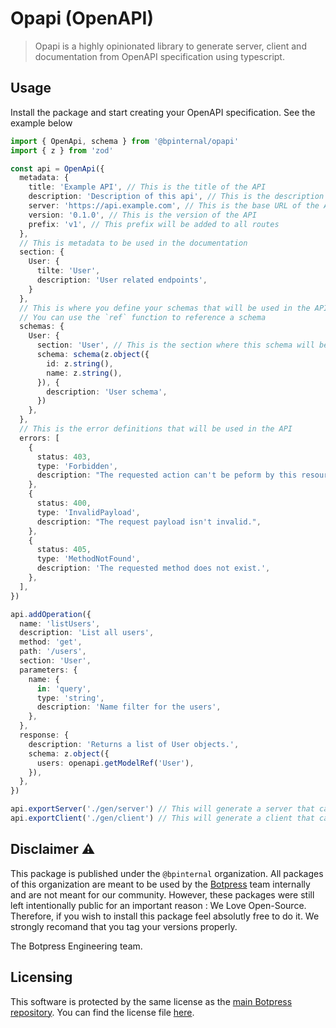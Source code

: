 # Opapi (OpenAPI)
> Opapi is a highly opinionated library to generate server, client and documentation from OpenAPI specification using typescript.

## Usage


Install the package and start creating your OpenAPI specification. See the example below

```ts
import { OpenApi, schema } from '@bpinternal/opapi'
import { z } from 'zod'

const api = OpenApi({
  metadata: {
    title: 'Example API', // This is the title of the API
    description: 'Description of this api', // This is the description of the API
    server: 'https://api.example.com', // This is the base URL of the API
    version: '0.1.0', // This is the version of the API
    prefix: 'v1', // This prefix will be added to all routes
  },
  // This is metadata to be used in the documentation
  section: {
    User: {
      tilte: 'User',
      description: 'User related endpoints',
    }
  },
  // This is where you define your schemas that will be used in the API
  // You can use the `ref` function to reference a schema
  schemas: {
    User: {
      section: 'User', // This is the section where this schema will be displayed in the documentation
      schema: schema(z.object({
        id: z.string(),
        name: z.string(),
      }), {
        description: 'User schema',
      })
    },
  },
  // This is the error definitions that will be used in the API
  errors: [
    {
      status: 403,
      type: 'Forbidden',
      description: "The requested action can't be peform by this resource.",
    },
    {
      status: 400,
      type: 'InvalidPayload',
      description: "The request payload isn't invalid.",
    },
    {
      status: 405,
      type: 'MethodNotFound',
      description: 'The requested method does not exist.',
    },
  ],
})

api.addOperation({
  name: 'listUsers',
  description: 'List all users',
  method: 'get',
  path: '/users',
  section: 'User',
  parameters: {
    name: {
      in: 'query',
      type: 'string',
      description: 'Name filter for the users',
    },
  },
  response: {
    description: 'Returns a list of User objects.',
    schema: z.object({
      users: openapi.getModelRef('User'),
    }),
  },
})

api.exportServer('./gen/server') // This will generate a server that can be used with any framework
api.exportClient('./gen/client') // This will generate a client that can be used to query the API
```

## Disclaimer ⚠️

This package is published under the `@bpinternal` organization. All packages of this organization are meant to be used by the [Botpress](https://github.com/botpress/botpress) team internally and are not meant for our community. However, these packages were still left intentionally public for an important reason : We Love Open-Source. Therefore, if you wish to install this package feel absolutly free to do it. We strongly recomand that you tag your versions properly.

The Botpress Engineering team.

## Licensing

This software is protected by the same license as the [main Botpress repository](https://github.com/botpress/botpress). You can find the license file [here](https://github.com/botpress/botpress/blob/master/LICENSE).
